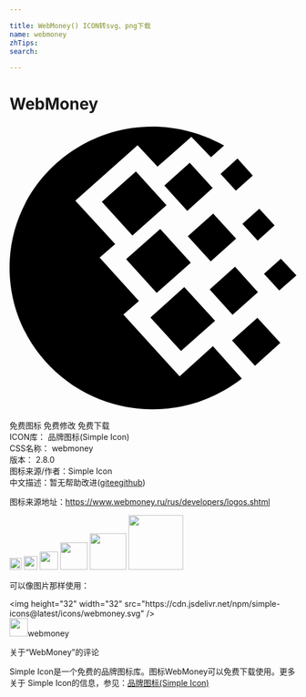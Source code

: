 ```yaml
---

title: WebMoney() ICON转svg、png下载
name: webmoney
zhTips: 
search: 

---
```


# WebMoney  <small style="font-size: 60%;font-weight: 100"></small>

<div id="svg" class="svg-wrap">
<svg role="img" viewBox="0 0 24 24" xmlns="http://www.w3.org/2000/svg"><title>WebMoney icon</title><path d="M11.943.1825c1.8723 0 3.6538.429 5.2524 1.1964.2507.1131.503.2485.7529.384l-1.0961.971-1.6433-1.6933-2.8315 2.483L10.71 1.74 5.5032 6.368l3.3336 3.6347-1.3014 1.1285 3.2889 3.6346-1.3015 1.128 4.7045 5.1698 2.7844-2.5285 2.4217 2.7097c-.48.3613-1.0052.7232-1.5754 1.0387a12.0418 12.0418 0 0 1-5.892 1.534C5.3657 23.8175 0 18.5135 0 11.9899-.0231 5.5104 5.3435.1825 11.943.1825zM9.7502 11.267l2.8546-2.5285 2.5582 2.8218-2.8552 2.5283zm2.033 4.8764l2.8314-2.551 2.5807 2.8216-2.8548 2.5286zM7.719 6.4587l2.8537-2.5285 2.5577 2.8217-2.8548 2.5285zm5.2284-1.355l2.124-1.8961L16.99 5.307l-2.124 1.9186zm3.7912 8.6914l2.1232-1.8963 1.9186 2.1215-2.124 1.8975zm1.8723 4.267l2.124-1.8966 1.9171 2.0995-2.1232 1.9183zm.868-9.7527l1.4156-1.2643 1.2784 1.4002-1.4155 1.2638zM17.652 4.133l1.4158-1.2864 1.2793 1.422-1.4168 1.2641zm3.6308 8.3531l1.4156-1.2642L24 12.6216l-1.4381 1.2639zm-6.3711-3.138l2.124-1.8963 1.9178 2.099-2.1231 1.8967Z"/></svg>
</div>
<detail full-name='webmoney'></detail>

<div class="detail-page">
<p>
<span><span class="badge-success badge">免费图标</span> <span class="badge-success badge">免费修改</span>  <span class="badge-success badge">免费下载</span> </span>
<br/>
<span>
ICON库：
<span class="badge-secondary badge">品牌图标(Simple Icon)</span> 
</span>
<br/>
<span>
CSS名称：
<span class="badge-secondary badge">webmoney</span> 
</span>

<br/>
<span>
版本：
<span class="badge-secondary badge">2.8.0</span> 
</span>
<br/>
<span>图标来源/作者：<span class="badge-light badge">Simple Icon</span></span> 
<br/>
<span class="zh-detail">中文描述：暂无<span class="help-link"><span>帮助改进</span>(<a href="https://gitee.com/liuwave/icon-helper/edit/master/json/brands/webmoney.json" target="_blank" rel="noopener noreferrer">gitee</a><a href="https://github.com/liuwave/icon-helper/edit/master/json/brands/webmoney.json" target="_blank" rel="noopener noreferrer">github</a></span>)</span><br/>
</p>
</div><div class="description description alert alert-light"><p>图标来源地址：<a href="https://www.webmoney.ru/rus/developers/logos.shtml" target="_blank" rel="noopener noreferrer">https://www.webmoney.ru/rus/developers/logos.shtml</a></p></div>
<div class="alert alert-dark">
<img height="21" width="21" src="https://cdn.jsdelivr.net/npm/simple-icons@latest/icons/webmoney.svg" />
<img height="24" width="24" src="https://cdn.jsdelivr.net/npm/simple-icons@latest/icons/webmoney.svg" />
<img height="32" width="32" src="https://cdn.jsdelivr.net/npm/simple-icons@latest/icons/webmoney.svg" />
<img height="48" width="48" src="https://cdn.jsdelivr.net/npm/simple-icons@latest/icons/webmoney.svg" />
<img height="64" width="64" src="https://cdn.jsdelivr.net/npm/simple-icons@latest/icons/webmoney.svg" />
<img height="96" width="96" src="https://cdn.jsdelivr.net/npm/simple-icons@latest/icons/webmoney.svg" />

</div>
<div>
  <p>可以像图片那样使用：    
  </p>
  <div class="alert alert-primary" style="font-size: 14px">
    &lt;img height="32" width="32" src="https://cdn.jsdelivr.net/npm/simple-icons@latest/icons/webmoney.svg" /&gt;
    <copy-btn content='<img height="32" width="32" src="https://cdn.jsdelivr.net/npm/simple-icons@latest/icons/webmoney.svg" />'></copy-btn>
  </div>
  <div class="alert alert-secondary">
    <img height="32" width="32" src="https://cdn.jsdelivr.net/npm/simple-icons@latest/icons/webmoney.svg" />webmoney
    <copy-btn content="webmoney" btn-title="复制图标名称"></copy-btn>
  </div>
</div>

<Vssue title="关于“WebMoney”的评论" >关于“WebMoney”的评论</Vssue>


<div><p>Simple Icon是一个免费的品牌图标库。图标WebMoney可以免费下载使用。更多关于  Simple Icon的信息，参见：<a target="_blank" href="https://iconhelper.cn/brands.html">品牌图标(Simple Icon)</a>
</p></div>

